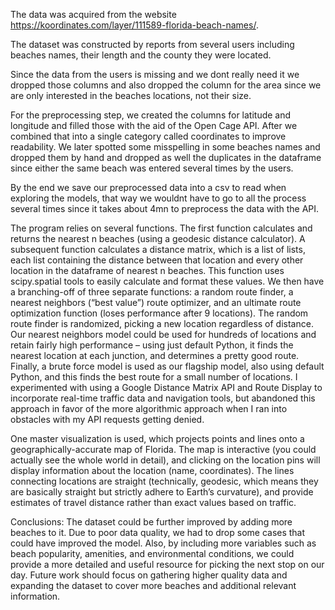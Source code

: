 The data was acquired from the website https://koordinates.com/layer/111589-florida-beach-names/.

The dataset was constructed by reports from several users including beaches names, their length and the county they were located.

Since the data from the users is missing and we dont really need it we dropped those columns and also dropped the column for the area since we are only interested in the beaches locations, not their size.

For the preprocessing step, we created the columns for latitude and longitude and filled those with the aid of the Open Cage API. After we combined that into a single category called coordinates to improve readability. We later spotted some misspelling in some beaches names and dropped them by hand and dropped as well the duplicates in the dataframe since either the same beach was entered several times by the users. 

By the end we save our preprocessed data into a csv to read when exploring the models, that way we wouldnt have to go to all the process several times since it takes about 4mn to preprocess the data with the API.

The program relies on several functions. The first function calculates and returns the nearest n beaches (using a geodesic distance calculator). A subsequent function calculates a distance matrix, which is a list of lists, each list containing the distance between that location and every other location in the dataframe of nearest n beaches. This function uses scipy.spatial tools to easily calculate and format these values. We then have a branching-off of three separate functions: a random route finder, a nearest neighbors (“best value”) route optimizer, and an ultimate route optimization function (loses performance after 9 locations). The random route finder is randomized, picking a new location regardless of distance. Our nearest neighbors model could be used for hundreds of locations and retain fairly high performance – using just default Python, it finds the nearest location at each junction, and determines a pretty good route. Finally, a brute force model is used as our flagship model, also using default Python, and this finds the best route for a small number of locations. I experimented with using a Google Distance Matrix API and Route Display to incorporate real-time traffic data and navigation tools, but abandoned this approach in favor of the more algorithmic approach when I ran into obstacles with my API requests getting denied. 

One master visualization is used, which projects points and lines onto a geographically-accurate map of Florida. The map is interactive (you could actually see the whole world in detail), and clicking on the location pins will display information about the location (name, coordinates). The lines connecting locations are straight (technically, geodesic, which means they are basically straight but strictly adhere to Earth’s curvature), and provide estimates of travel distance rather than exact values based on traffic.


Conclusions:
The dataset could be further improved by adding more beaches to it. Due to poor data quality, we had to drop some cases that could have improved the model. Also, by including more variables such as beach popularity, amenities, and environmental conditions, we could provide a more detailed and useful resource for picking the next stop on our day. Future work should focus on gathering higher quality data and expanding the dataset to cover more beaches and additional relevant information.
